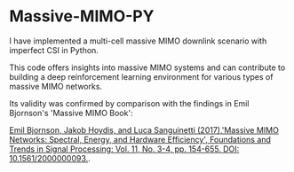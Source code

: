 # Massive-MIMO-PY

I have implemented a multi-cell massive MIMO downlink scenario with imperfect CSI in Python.

This code offers insights into massive MIMO systems and can contribute to building a deep reinforcement learning environment for various types of massive MIMO networks.

Its validity was confirmed by comparison with the findings in Emil Bjornson's 'Massive MIMO Book':

[Emil Bjornson, Jakob Hoydis, and Luca Sanguinetti (2017),'Massive MIMO Networks: Spectral, Energy, and Hardware Efficiency', Foundations and Trends in Signal Processing: Vol. 11, No. 3-4, pp. 154-655. DOI: 10.1561/2000000093.](https://www.massivemimobook.com/).
